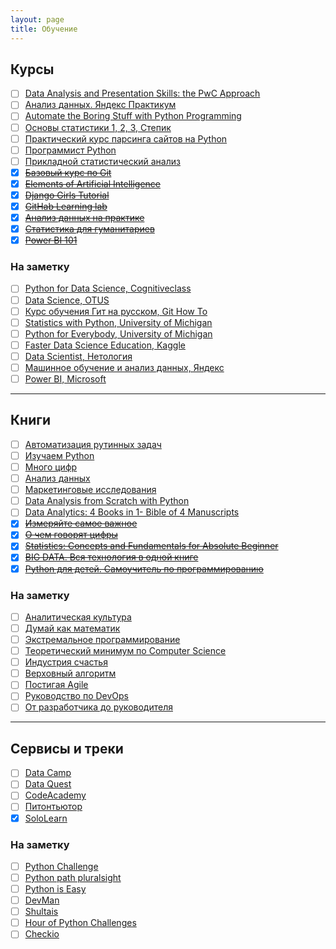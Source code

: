 ```yaml
---
layout: page
title: Обучение
---
```


## Курсы 
- [ ] [Data Analysis and Presentation Skills: the PwC Approach](https://www.coursera.org/specializations/pwc-analytics)
- [ ] [Анализ данных. Яндекс Практикум](https://praktikum.yandex.ru/data-analyst/)
- [ ] [Automate the Boring Stuff with Python Programming](https://www.udemy.com/automate)
- [ ] [Основы статистики 1, 2, 3, Степик](https://stepik.org/course/76)
- [ ] [Практический курс парсинга сайтов на Python](https://p-notes.ru/)
- [ ] [Программист Python](https://geekbrains.ru/professions/python_developer)
- [ ] [Прикладной статистический анализ](https://openedu.ru/course/hse/STATAN/)
- [x] [~~Базовый курс по Git~~](https://www.youtube.com/playlist?list=PLIU76b8Cjem5B3sufBJ_KFTpKkMEvaTQR)
- [x] [~~Elements of Artificial Intelligence~~](https://course.elementsofai.com/)
- [x] [~~Django Girls Tutorial~~](https://tutorial.djangogirls.org/ru/)
- [x] [~~GitHab Learning lab~~](https://lab.github.com/courses)
- [x] [~~Анализ данных на практике~~](https://openedu.ru/course/mipt/DATA_AN/)
- [x] [~~Статистика для гуманитариев~~](https://openedu.ru/course/tgu/Stat/)
- [x] [~~Power BI 101~~](https://docs.microsoft.com/ru-ru/learn/paths/create-use-analytics-reports-power-bi/)

### На заметку
- [ ] [Python for Data Science, Cognitiveclass](https://cognitiveclass.ai/learn/data-science-with-python/)
- [ ] [Data Science, OTUS](https://otus.ru/lessons/data-scientist/)
- [ ] [Курс обучения Гит на русском, Git How To](https://githowto.com/ru)
- [ ] [Statistics with Python, University of Michigan](https://www.coursera.org/specializations/statistics-with-python)
- [ ] [Python for Everybody, University of Michigan](https://www.coursera.org/specializations/python)
- [ ] [Faster Data Science Education, Kaggle](https://www.kaggle.com/learn/overview)
- [ ] [Data Scientist, Нетология](https://netology.ru/programs/data-scientist)
- [ ] [Машинное обучение и анализ данных, Яндекс](https://www.coursera.org/specializations/machine-learning-data-analysis)
- [ ] [Power BI, Microsoft](https://docs.microsoft.com/ru-ru/power-bi/guided-learning/)

---

## Книги 
- [ ] [Автоматизация рутинных задач](https://www.ozon.ru/context/detail/id/137673590/)
- [ ] [Изучаем Python](https://www.ozon.ru/context/detail/id/138132785/)
- [ ] [Много цифр](https://www.ozon.ru/context/detail/id/34806852/)
- [ ] [Анализ данных](https://biblio-online.ru/book/analiz-dannyh-432178)
- [ ] [Маркетинговые исследования](https://biblio-online.ru/book/marketingovye-issledovaniya-426419)
- [ ] [Data Analysis from Scratch with Python](https://www.amazon.com/Data-Analysis-Scratch-Python-Visualization-ebook/dp/B07GFQCKNR)
- [ ] [Data Analytics: 4 Books in 1- Bible of 4 Manuscripts](https://www.amazon.com/gp/product/B07D3RJB2W)
- [x] [~~Измеряйте самое важное~~](https://www.litres.ru/dzhon-dorr/izmeryayte-samoe-vazhnoe-kak-google-intel-i-drugie-kompanii-dob/)
- [x] [~~О чем говорят цифры~~](https://www.litres.ru/kim-ho/o-chem-govoryat-cifry-kak-ponimat-i-ispolzovat-dannye/)
- [x] [~~Statistics: Concepts and Fundamentals for Absolute Beginner~~](https://www.amazon.com/gp/product/B07HW1HR3T)
- [x] [~~BIG DATA. Вся технология в одной книге~~](https://www.litres.ru/andreas-vaygend/big-data-vsya-tehnologiya-v-odnoy-knige/)
- [x] [~~Python для детей. Самоучитель по программированию~~](https://www.ozon.ru/context/detail/id/140025249/)

### На заметку
- [ ] [Аналитическая культура](https://www.litres.ru/karl-anderson-11438349/analiticheskaya-kultura-ot-sbora-dannyh-do-biznes-rezultatov/)
- [ ] [Думай как математик](https://www.litres.ru/barbara-oakli/dumay-kak-matematik-kak-reshat-lubye-zadachi-bystree-i-effektivnee/)
- [ ] [Экстремальное программирование](https://www.litres.ru/kent-bek/ekstremalnoe-programmirovanie-razrabotka-cherez-testirovanie/)
- [ ] [Теоретический минимум по Computer Science](https://www.litres.ru/vladston-ferreyra-fi/teoreticheskiy-minimum-po-computer-science-v-34946144/)
- [ ] [Индустрия счастья](https://www.litres.ru/uilyam-devis/industriya-schastya-kak-big-data-i-novye-tehnologii-pomogaut-dobavit-emociu-v-tovary-i-uslugi/)
- [ ] [Верховный алгоритм](https://www.litres.ru/pedro-domingos/verhovnyy-algoritm-kak-mashinnoe-obuchenie-izmenit-nash-mir/)
- [ ] [Постигая Agile](https://www.litres.ru/dzhennifer-grin/postigaya-agile/)
- [ ] [Руководство по DevOps](https://www.litres.ru/dzhez-hambl/rukovodstvo-po-devops-kak-dobitsya-gibkosti-nadezhnosti-i-bezo/)
- [ ] [От разработчика до руководителя](https://www.litres.ru/kamil-furne/ot-razrabotchika-do-rukovoditelya-menedzhment-dlya-it-speciali/)

---

## Сервисы и треки 
- [ ] [Data Camp](https://www.datacamp.com/)
- [ ] [Data Quest](https://www.dataquest.io/)
- [ ] [CodeAcademy](https://www.codecademy.com/)
- [ ] [Питонтьютор](http://pythontutor.ru)
- [x] [SoloLearn](https://www.sololearn.com/)

### На заметку
- [ ] [Python Challenge](http://www.pythonchallenge.com/)
- [ ] [Python path pluralsight](https://www.pluralsight.com/)
- [ ] [Python is Easy](https://pirple.thinkific.com/courses/python-is-easy)
- [ ] [DevMan](dvmn.org/modules/)
- [ ] [Shultais](https://shultais.education/courses/python-3)
- [ ] [Hour of Python Challenges](https://hourofpython.com/)
- [ ] [Checkio](https://py.checkio.org/)
